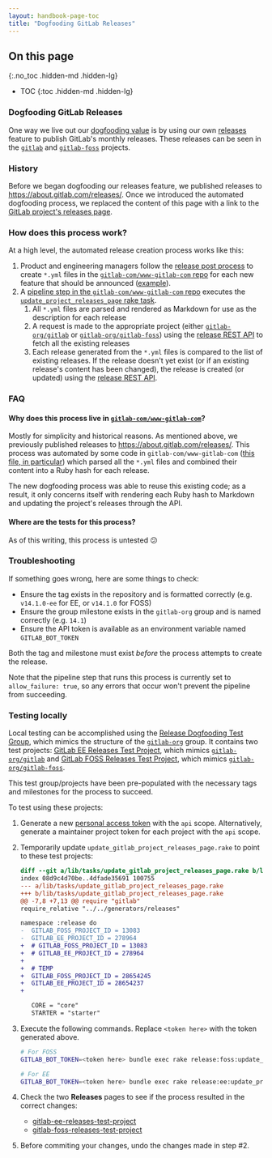 ```yaml
---
layout: handbook-page-toc
title: "Dogfooding GitLab Releases"
---
```


## On this page
{:.no_toc .hidden-md .hidden-lg}

- TOC
{:toc .hidden-md .hidden-lg}

### Dogfooding GitLab Releases

One way we live out our [dogfooding
value](https://about.gitlab.com/handbook/engineering/development/principles/#dogfooding) is by using
our own [releases](https://docs.gitlab.com/ee/user/project/releases/) feature to
publish GitLab's monthly releases. These releases can be seen in the
[`gitlab`](https://gitlab.com/gitlab-org/gitlab/-/releases) and
[`gitlab-foss`](https://gitlab.com/gitlab-org/gitlab-foss/-/releases) projects.

### History

Before we began dogfooding our releases feature, we published releases to
<https://about.gitlab.com/releases/>. Once we introduced the automated dogfooding
process, we replaced the content of this page with a link to the [GitLab
project's releases page](https://gitlab.com/gitlab-org/gitlab/-/releases).

### How does this process work?

At a high level, the automated release creation process works like this:

1. Product and engineering managers follow the [release post
   process](https://about.gitlab.com/handbook/marketing/blog/release-posts/) to
   create `*.yml` files in the [`gitlab-com/www-gitlab-com`
   repo](https://gitlab.com/gitlab-com/www-gitlab-com) for each new feature that
   should be announced
   ([example](https://gitlab.com/gitlab-com/www-gitlab-com/-/blob/cd2509aeb941ddd842873b16a733c9b44de67d6b/data/release_posts/unreleased/manage-display-selected-timezone-on-users-profile.yml)).
1. A [pipeline step in the `gitlab-com/www-gitlab-com`
   repo](https://gitlab.com/gitlab-com/www-gitlab-com/-/blob/cd2509aeb941ddd842873b16a733c9b44de67d6b/.gitlab-ci.yml#L289)
   executes the [`update_project_releases_page` rake
   task](https://gitlab.com/gitlab-com/www-gitlab-com/-/blob/dee4996288caffa143f7efdc1e4c0f4e4a82097b/lib/tasks/update_gitlab_project_releases_page.rake).
   1. All `*.yml` files are parsed and rendered as Markdown for use as the
      description for each release
   1. A request is made to the appropriate project (either
      [`gitlab-org/gitlab`](https://gitlab.com/gitlab-org/gitlab/) or
      [`gitlab-org/gitlab-foss`](https://gitlab.com/gitlab-org/gitlab-foss/))
      using the [release REST
      API](https://docs.gitlab.com/ee/api/releases/#list-releases) to fetch all
      the existing releases
   1. Each release generated from the `*.yml` files is compared to the list of
      existing releases. If the release doesn't yet exist (or if an existing
      release's content has been changed), the release is created (or updated)
      using the [release REST
      API](https://docs.gitlab.com/ee/api/releases/#create-a-release).

### FAQ

#### Why does this process live in [`gitlab-com/www-gitlab-com`](https://gitlab.com/gitlab-com/www-gitlab-com/)?

Mostly for simplicity and historical reasons. As mentioned above, we previously
published releases to https://about.gitlab.com/releases/. This process was
automated by some code in `gitlab-com/www-gitlab-com` ([this file, in
particular](https://gitlab.com/gitlab-com/www-gitlab-com/-/blob/1cbdb5813b6c52e35550a8a05e2b4b061d158f0b/generators/releases.rb))
which parsed all the `*.yml` files and combined their content into a Ruby hash
for each release.

The new dogfooding process was able to reuse this existing code; as a result, it
only concerns itself with rendering each Ruby hash to Markdown and updating the
project's releases through the API.

#### Where are the tests for this process?

As of this writing, this process is untested 😕

### Troubleshooting

If something goes wrong, here are some things to check:

- Ensure the tag exists in the repository and is formatted correctly (e.g.
  `v14.1.0-ee` for EE, or `v14.1.0` for FOSS)
- Ensure the group milestone exists in the `gitlab-org` group and is named
  correctly (e.g. `14.1`)
- Ensure the API token is available as an environment variable named
  `GITLAB_BOT_TOKEN`

Both the tag and milestone must exist _before_ the process attempts to create
the release.

Note that the pipeline step that runs this process is currently set to
`allow_failure: true`, so any errors that occur won't prevent the pipeline from
succeeding.

### Testing locally

Local testing can be accomplished using the [Release Dogfooding Test
Group](https://gitlab.com/gitlab-org/ci-cd/release-group/release-dogfooding-test-group),
which mimics the structure of the [`gitlab-org`](https://gitlab.com/gitlab-org)
group. It contains two test projects: [GitLab EE Releases Test
Project](https://gitlab.com/gitlab-org/ci-cd/release-group/release-dogfooding-test-group/gitlab-ee-releases-test-project),
which mimics [`gitlab-org/gitlab`](https://gitlab.com/gitlab-org/gitlab/) and
[GitLab FOSS Releases Test
Project](https://gitlab.com/gitlab-org/ci-cd/release-group/release-dogfooding-test-group/gitlab-foss-releases-test-project),
which mimics
[`gitlab-org/gitlab-foss`](https://gitlab.com/gitlab-org/gitlab-foss/).

This test group/projects have been pre-populated with the necessary tags and
milestones for the process to succeed.

To test using these projects:

1. Generate a new [personal access token](https://docs.gitlab.com/ee/user/profile/personal_access_tokens.html#create-a-personal-access-token) with the `api` scope. Alternatively, generate a maintainer project token for each project with the `api` scope.

1. Temporarily update `update_gitlab_project_releases_page.rake` to point to
   these test projects:

   ```diff
   diff --git a/lib/tasks/update_gitlab_project_releases_page.rake b/lib/tasks/update_gitlab_project_releases_page.rake
   index 08d9c4d70be..4dfade35691 100755
   --- a/lib/tasks/update_gitlab_project_releases_page.rake
   +++ b/lib/tasks/update_gitlab_project_releases_page.rake
   @@ -7,8 +7,13 @@ require "gitlab"
   require_relative "../../generators/releases"

   namespace :release do
   -  GITLAB_FOSS_PROJECT_ID = 13083
   -  GITLAB_EE_PROJECT_ID = 278964
   +  # GITLAB_FOSS_PROJECT_ID = 13083
   +  # GITLAB_EE_PROJECT_ID = 278964
   +
   +  # TEMP
   +  GITLAB_FOSS_PROJECT_ID = 28654245
   +  GITLAB_EE_PROJECT_ID = 28654237
   +

      CORE = "core"
      STARTER = "starter"
   ```

1. Execute the following commands. Replace `<token here>` with the token
   generated above.

   ```sh
   # For FOSS
   GITLAB_BOT_TOKEN=<token here> bundle exec rake release:foss:update_project_releases_page

   # For EE
   GITLAB_BOT_TOKEN=<token here> bundle exec rake release:ee:update_project_releases_page
   ```

1. Check the two **Releases** pages to see if the process resulted in the correct changes:
   - [gitlab-ee-releases-test-project](https://gitlab.com/gitlab-org/ci-cd/release-group/release-dogfooding-test-group/gitlab-ee-releases-test-project/-/releases)
   - [gitlab-foss-releases-test-project](https://gitlab.com/gitlab-org/ci-cd/release-group/release-dogfooding-test-group/gitlab-foss-releases-test-project/-/releases)

1. Before commiting your changes, undo the changes made in step <span>#</span>2.
